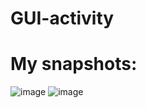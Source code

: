 # GUI-activity
# My snapshots:
![image](https://github.com/user-attachments/assets/5cab3bd3-bf79-4a44-875a-4b2ed090ff6a)
![image](https://github.com/user-attachments/assets/80069e40-5a4c-4ee6-98cd-969e1f64c01b)
